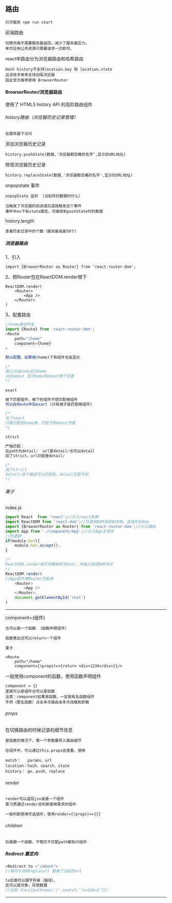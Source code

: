 ## 路由

`打开服务 npm run start`

前端路由 

```
切换页面不需要服务器返回，减少了服务器压力。
单页应用公共资源只需要请求一次即可。
```
react中路由分为浏览器路由和哈希路由

```
Hash history不支持location.key 和 location.state
且该技术用来支持旧版浏览器
因此官方推荐使用 BrowserRouter
```


#### BrowserRouter/浏览器路由

使用了 HTML5 history API 的高阶路由组件

###### history路由（浏览器历史记录管理）

`在服务器下访问`

添加浏览器历史记录

```
history.pushState(数据,'浏览器都忽略的名字',显示的URL地址)
```
修改浏览器历史记录

```
history.replaceState(数据,'浏览器都忽略的名字',显示的URL地址)
```
onpopstate 事件

```
onpopState 监听 （当前传的数据时什么）

当触发了浏览器的前进或后退就触发这个事件
事件中ev下有state属性，可接收到pushState时的数据
```
history.length 

```
查看历史记录中的个数（据说最高是50个）
```

##### 浏览器路由

1、引入
```
import {BrowserRouter as Router} from 'react-router-dom';
```
2、把Router包在ReactDOM.render根下

```
ReactDOM.render(
    <Router>
        <App />
    </Router>
)
```
3、配置路由

```JavaScript
//home是组件名
import {Route} from 'react-router-dom';
<Route 
    path="/home" 
    component={home} 
>
```

```JavaScript
默认配置。如果根(home)下有组件也会显示

/*
默认点击home显示home
点击about 显示home和about两个页面
*/
```

```javascript
exact

根下匹配组件，根下的组件不想匹配根组件
可以在Route中加exact (只有根才能匹配根组件)

/*
加了exact 
只能匹配到home根，匹配不到about页面
*/
```

```JavaScript
strict

严格匹配：
在path为detail/  url是detail/也可以detail
加了strict，url只能是detail/

/*
加了strict
detail/这个路径可以匹配到，detail匹配不到
*/
```
###### 栗子

index.js

```javascript
import React  from 'react';//引入react依赖
import ReactDOM from 'react-dom';//将虚拟DOM渲染到文档，变成实际dom
import {BrowserRouter as Router} from 'react-router-dom';//引入路由
import App from './component/App';//引入App主组件
//热更新
if(module.hot){
    module.hot.accept();
}

/*
ReactDOM.render用于将模板转为html，并插入指定DOM节点
*/
ReactDOM.render(
//App组件用Router包起来
    <Router>
        <App />
    </Router>,
    document.getElementById('root')
)
```

---

component={组件}

```
也可以是一个函数 （函数声明组件）

函数表达式可以return一个组件
```

```
栗子

<Route 
    path="/home"
    component={(props)=>{return <div>1234</div>}}/>
```
一般使用component的函数，使用函数声明组件
```
component = {}
里面可以是组件也可以是函数
注意：component如果放函数，一定放有名函数组件
不然（匿名函数）点击多次路由会多次挂载和卸载
```
###### props
在切换路由的时候记录的细节信息



`是函数的情况下，第一个参数要传入路由细节`

`在组件中，可以通过this.props去查看、使用`
```
match：   params、url
location：hash、search、state
history： go、push、replace
```

###### render

```
render可以返回jsx或者一个组件
更习惯通过render去判断使用需求的组件
```
```
一般判断使用可选组件，使用render={(props)=>{}}
```
###### children

```
后面跟一个函数，不管匹不匹配path都执行组件
```
##### Redirect 重定向

```JavaScript
<Redirect to ="/about">
//等同于调用replace() 替换了当前的url

to后面可以跟字符串（路径），
还可以是对象，存放数据
//比如（to={{pathname:'/',seatch:'?a=1&b=2'}}）
```

---

